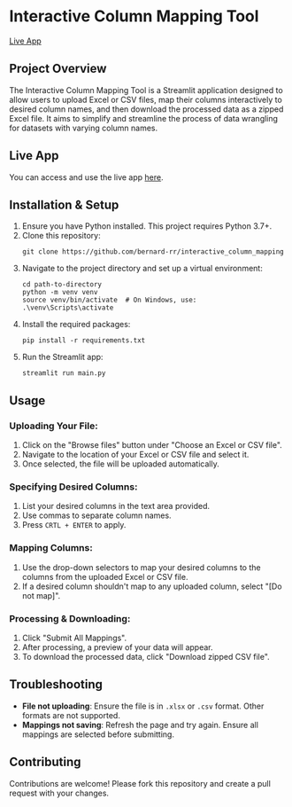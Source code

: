 # **Interactive Column Mapping Tool**
[Live App](https://icmt-app.streamlit.app/)

## **Project Overview**
The Interactive Column Mapping Tool is a Streamlit application designed to allow users to upload Excel or CSV files, map their columns interactively to desired column names, and then download the processed data as a zipped Excel file. It aims to simplify and streamline the process of data wrangling for datasets with varying column names.

## **Live App**
You can access and use the live app [here](https://icmt-app.streamlit.app/).

## **Installation & Setup**
1. Ensure you have Python installed. This project requires Python 3.7+.
2. Clone this repository:
   ```
   git clone https://github.com/bernard-rr/interactive_column_mapping
   ```
3. Navigate to the project directory and set up a virtual environment:
   ```
   cd path-to-directory
   python -m venv venv
   source venv/bin/activate  # On Windows, use: .\venv\Scripts\activate
   ```
4. Install the required packages:
   ```
   pip install -r requirements.txt
   ```
5. Run the Streamlit app:
   ```
   streamlit run main.py
   ```

## **Usage**

### **Uploading Your File:**
1. Click on the "Browse files" button under "Choose an Excel or CSV file".
1. Navigate to the location of your Excel or CSV file and select it.
1. Once selected, the file will be uploaded automatically.

### **Specifying Desired Columns:**
1. List your desired columns in the text area provided.
1. Use commas to separate column names.
1. Press `CRTL + ENTER` to apply.

### **Mapping Columns:**
1. Use the drop-down selectors to map your desired columns to the columns from the uploaded Excel or CSV file.
1. If a desired column shouldn't map to any uploaded column, select "[Do not map]".

### **Processing & Downloading:**
1. Click "Submit All Mappings".
1. After processing, a preview of your data will appear.
1. To download the processed data, click "Download zipped CSV file".

## **Troubleshooting**
- **File not uploading**: Ensure the file is in `.xlsx` or `.csv` format. Other formats are not supported.
- **Mappings not saving**: Refresh the page and try again. Ensure all mappings are selected before submitting.

## **Contributing**
Contributions are welcome! Please fork this repository and create a pull request with your changes.
